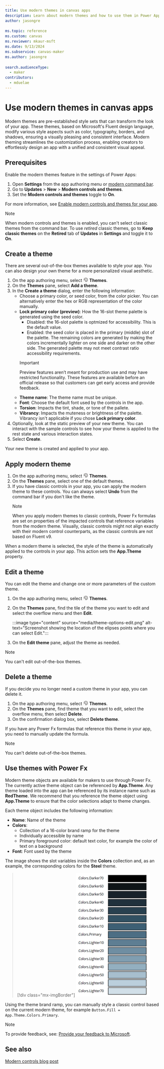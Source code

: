 ```yaml
---
title: Use modern themes in canvas apps
description: Learn about modern themes and how to use them in Power Apps.
author: jasongre

ms.topic: reference
ms.custom: canvas
ms.reviewer: mkaur-msft
ms.date: 9/13/2024
ms.subservice: canvas-maker
ms.author: jasongre

search.audienceType:
  - maker
contributors:
  - mduelae
---
```


# Use modern themes in canvas apps

Modern themes are pre-established style sets that can transform the look of your app. These themes, based on Microsoft's Fluent design language, modify various style aspects such as color, typography, borders, and shadows, ensuring a visually pleasing and consistent interface. Modern theming streamlines the customization process, enabling creators to effortlessly design an app with a unified and consistent visual appeal.

## Prerequisites

Enable the modern themes feature in the settings of Power Apps:

1. Open **Settings** from the app authoring menu or [modern command bar](/canvas-apps/power-apps-studio.md#1--power-apps-studio-modern-command-bar).
1. Go to **Updates** > **New** > **Modern controls and themes**.
1. Set the **Modern controls and themes** toggle to **On**.

For more information, see [Enable modern controls and themes for your app](overview-modern-controls.md#enable-modern-controls-and-themes-for-your-app).

> [!NOTE]
> When modern controls and themes is enabled, you can't select classic themes from the command bar. To use *retired* classic themes, go to **Keep classic themes** on the **Retired** tab of **Updates**  in **Settings** and toggle it to **On**.

## Create a theme

There are several out-of-the-box themes available to style your app. You can also design your own theme for a more personalized visual aesthetic.

1. On the app authoring menu, select ![Themes icon](media/theme-icon.png) **Themes**.
1. On the **Themes** pane, select **Add a theme**.
1. In the **Create a theme** dialog, enter the following information:
   - Choose a primary color, or seed color, from the color picker. You can alternatively enter the hex or RGB representation of the color manually.
   - **Lock primary color (preview)**: How the 16-slot theme palette is generated using the seed color.
     - Disabled: the 16-slot palette is optmized for accessibility. This is the default value.
     - Enabled: the seed color is placed in the primary (middle) slot of the palette. The remaining colors are generated by making the colors incrementally lighter on one side and darker on the other side. The generated palette may not meet contrast ratio accessibility requirements.  
      > [!IMPORTANT]
      > Preview features aren’t meant for production use and may have restricted functionality. These features are available before an official release so that customers can get early access and provide feedback.
   - **Theme name**: The theme name must be unique.
   - **Font**: Choose the default font used by the controls in the app.
   - **Torsion**: Impacts the tint, shade, or tone of the pallete.
   - **Vibrancy**: Impacts the muteness or brightness of the palette. Vibrancy isn't applicable if you chose **Lock primary color**.  
1. Optionally, look at the static preview of your new theme. You can interact with the sample controls to see how your theme is applied to the rest state and various interaction states.
1. Select **Create**.

Your new theme is created and applied to your app.

## Apply modern theme

1. On the app authoring menu, select ![Themes icon](media/theme-icon.png) **Themes**.
2. On the **Themes** pane, select one of the default themes.
3. If you have classic controls in your app, you can apply the modern theme to these controls. You can always select **Undo** from the command bar if you don't like the theme.
   > [!NOTE]
   > When you apply modern themes to classic controls, Power Fx formulas are set on properties of the impacted controls that reference variables from the modern theme. Visually, classic controls might not align exactly with their modern control counterparts, as the classic controls are not based on Fluent v9.

When a modern theme is selected, the style of the theme is automatically applied to the controls in your app. This action sets the **App.Theme** property.

## Edit a theme

You can edit the theme and change one or more parameters of the custom theme.

1. On the app authoring menu, select ![Themes icon](media/theme-icon.png) **Themes**.

1. On the **Themes** pane, find the tile of the theme you want to edit and select the overflow menu and then **Edit**.

   :::image type="content" source="media/theme-options-edit.png" alt-text="Screenshot showing the location of the elipses points where you can select Edit.":::

1. On the **Edit theme** pane, adjust the theme as needed.

> [!NOTE]
> You can't edit out-of-the-box themes.

## Delete a theme

If you decide you no longer need a custom theme in your app, you can delete it.

1. On the app authoring menu, select ![Themes icon](media/theme-icon.png) **Themes**.
1. On the **Themes** pane, find theme that you want to edit, select the overflow menu, then select **Delete**.
1. On the confirmation dialog box, select **Delete theme**.

If you have any Power Fx formulas that reference this theme in your app, you need to manually update the formula.

> [!NOTE]
> You can't delete out-of-the-box themes.

## Use themes with Power Fx

Modern theme objects are available for makers to use through Power Fx. The currently active theme object can be referenced by **App.Theme**. Any theme loaded into the app can be referenced by its instance name such as **RedTheme**. We recommend that you reference the theme object using **App.Theme** to ensure that the color selections adapt to theme changes.  

Each theme object includes the following information:

- **Name**: Name of the theme
- **Colors**:
  - Collection of a 16-color brand ramp for the theme
  - Individually accessible by name
  - Primary foreground color: default text color, for example the color of text on a background
- **Font**: Font used by the theme

The image shows the slot variables inside the **Colors** collection and, as an example, the corresponding colors for the **Steel** theme.  
> [!div class="mx-imgBorder"]
> ![Turn on modern controls](media/modern-themes-color-ramp.png)

Using the theme brand ramp, you can manually style a classic control based on the current modern theme, for example `Button.Fill = App.Theme.Colors.Primary`.

> [!NOTE]
> To provide feedback, see: [Provide your feedback to Microsoft](overview-modern-controls.md#provide-feedback-to-microsoft).

## See also

[Modern controls blog post](https://go.microsoft.com/fwlink/?linkid=2229189)
